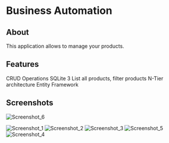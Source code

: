 # Business Automation
## About

  This application allows to manage your products.

## Features

  CRUD Operations
  SQLite 3
  List all products, filter products
  N-Tier architecture
  Entity Framework

## Screenshots
  

  

![Screenshot_6](https://github.com/IbrahimKvlci/KavalciKirtasiyeAutomation/assets/110342285/2e858e69-97dd-4f14-8de9-08e6788dea88)

![Screenshot_1](https://github.com/IbrahimKvlci/KavalciKirtasiyeAutomation/assets/110342285/b04e1cba-baab-4eef-b8b6-33ddaa9a8385)
![Screenshot_2](https://github.com/IbrahimKvlci/KavalciKirtasiyeAutomation/assets/110342285/b0970b75-fc3b-4ed4-8879-f563df8cc359)
![Screenshot_3](https://github.com/IbrahimKvlci/KavalciKirtasiyeAutomation/assets/110342285/05a0d872-f91f-4ae9-84cb-c057db3db6ea)
![Screenshot_5](https://github.com/IbrahimKvlci/KavalciKirtasiyeAutomation/assets/110342285/531e2f78-58f0-4af4-9c03-8de8819cc53b)
![Screenshot_4](https://github.com/IbrahimKvlci/KavalciKirtasiyeAutomation/assets/110342285/04380557-6c1d-4999-9a3c-e7b03c01c344)

